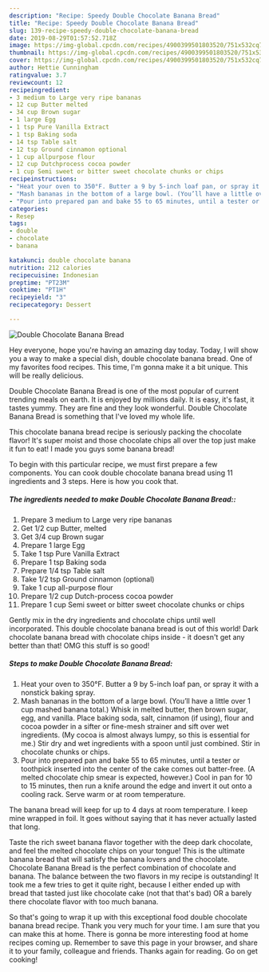 ```yaml
---
description: "Recipe: Speedy Double Chocolate Banana Bread"
title: "Recipe: Speedy Double Chocolate Banana Bread"
slug: 139-recipe-speedy-double-chocolate-banana-bread
date: 2019-08-29T01:57:52.718Z
image: https://img-global.cpcdn.com/recipes/4900399501803520/751x532cq70/double-chocolate-banana-bread-recipe-main-photo.jpg
thumbnail: https://img-global.cpcdn.com/recipes/4900399501803520/751x532cq70/double-chocolate-banana-bread-recipe-main-photo.jpg
cover: https://img-global.cpcdn.com/recipes/4900399501803520/751x532cq70/double-chocolate-banana-bread-recipe-main-photo.jpg
author: Hettie Cunningham
ratingvalue: 3.7
reviewcount: 12
recipeingredient:
- 3 medium to Large very ripe bananas
- 12 cup Butter melted
- 34 cup Brown sugar
- 1 large Egg
- 1 tsp Pure Vanilla Extract
- 1 tsp Baking soda
- 14 tsp Table salt
- 12 tsp Ground cinnamon optional
- 1 cup allpurpose flour
- 12 cup Dutchprocess cocoa powder
- 1 cup Semi sweet or bitter sweet chocolate chunks or chips
recipeinstructions:
- "Heat your oven to 350°F. Butter a 9 by 5-inch loaf pan, or spray it with a nonstick baking spray."
- "Mash bananas in the bottom of a large bowl. (You’ll have a little over 1 cup mashed banana total.) Whisk in melted butter, then brown sugar, egg, and vanilla. Place baking soda, salt, cinnamon (if using), flour and cocoa powder in a sifter or fine-mesh strainer and sift over wet ingredients. (My cocoa is almost always lumpy, so this is essential for me.) Stir dry and wet ingredients with a spoon until just combined. Stir in chocolate chunks or chips."
- "Pour into prepared pan and bake 55 to 65 minutes, until a tester or toothpick inserted into the center of the cake comes out batter-free. (A melted chocolate chip smear is expected, however.) Cool in pan for 10 to 15 minutes, then run a knife around the edge and invert it out onto a cooling rack. Serve warm or at room temperature.  The banana bread will keep for up to 4 days at room temperature. I keep mine wrapped in foil. It goes without saying that it has never actually lasted that long."
categories:
- Resep
tags:
- double
- chocolate
- banana

katakunci: double chocolate banana
nutrition: 212 calories
recipecuisine: Indonesian
preptime: "PT23M"
cooktime: "PT1H"
recipeyield: "3"
recipecategory: Dessert

---
```



![Double Chocolate Banana Bread](https://img-global.cpcdn.com/recipes/4900399501803520/751x532cq70/double-chocolate-banana-bread-recipe-main-photo.jpg)

Hey everyone, hope you're having an amazing day today. Today, I will show you a way to make a special dish, double chocolate banana bread. One of my favorites food recipes. This time, I'm gonna make it a bit unique. This will be really delicious.

Double Chocolate Banana Bread is one of the most popular of current trending meals on earth. It is enjoyed by millions daily. It is easy, it's fast, it tastes yummy. They are fine and they look wonderful. Double Chocolate Banana Bread is something that I've loved my whole life.

This chocolate banana bread recipe is seriously packing the chocolate flavor! It&#39;s super moist and those chocolate chips all over the top just make it fun to eat! I made you guys some banana bread!


To begin with this particular recipe, we must first prepare a few components. You can cook double chocolate banana bread using 11 ingredients and 3 steps. Here is how you cook that.

##### The ingredients needed to make Double Chocolate Banana Bread::

1. Prepare 3 medium to Large very ripe bananas
1. Get 1/2 cup Butter, melted
1. Get 3/4 cup Brown sugar
1. Prepare 1 large Egg
1. Take 1 tsp Pure Vanilla Extract
1. Prepare 1 tsp Baking soda
1. Prepare 1/4 tsp Table salt
1. Take 1/2 tsp Ground cinnamon (optional)
1. Take 1 cup all-purpose flour
1. Prepare 1/2 cup Dutch-process cocoa powder
1. Prepare 1 cup Semi sweet or bitter sweet chocolate chunks or chips


Gently mix in the dry ingredients and chocolate chips until well incorporated. This double chocolate banana bread is out of this world! Dark chocolate banana bread with chocolate chips inside - it doesn&#39;t get any better than that! OMG this stuff is so good! 

##### Steps to make Double Chocolate Banana Bread:

1. Heat your oven to 350°F. Butter a 9 by 5-inch loaf pan, or spray it with a nonstick baking spray.
1. Mash bananas in the bottom of a large bowl. (You’ll have a little over 1 cup mashed banana total.) Whisk in melted butter, then brown sugar, egg, and vanilla. Place baking soda, salt, cinnamon (if using), flour and cocoa powder in a sifter or fine-mesh strainer and sift over wet ingredients. (My cocoa is almost always lumpy, so this is essential for me.) Stir dry and wet ingredients with a spoon until just combined. Stir in chocolate chunks or chips.
1. Pour into prepared pan and bake 55 to 65 minutes, until a tester or toothpick inserted into the center of the cake comes out batter-free. (A melted chocolate chip smear is expected, however.) Cool in pan for 10 to 15 minutes, then run a knife around the edge and invert it out onto a cooling rack. Serve warm or at room temperature.

The banana bread will keep for up to 4 days at room temperature. I keep mine wrapped in foil. It goes without saying that it has never actually lasted that long.


Taste the rich sweet banana flavor together with the deep dark chocolate, and feel the melted chocolate chips on your tongue! This is the ultimate banana bread that will satisfy the banana lovers and the chocolate. Chocolate Banana Bread is the perfect combination of chocolate and banana. The balance between the two flavors in my recipe is outstanding! It took me a few tries to get it quite right, because I either ended up with bread that tasted just like chocolate cake (not that that&#39;s bad) OR a barely there chocolate flavor with too much banana. 

So that's going to wrap it up with this exceptional food double chocolate banana bread recipe. Thank you very much for your time. I am sure that you can make this at home. There is gonna be more interesting food at home recipes coming up. Remember to save this page in your browser, and share it to your family, colleague and friends. Thanks again for reading. Go on get cooking!

